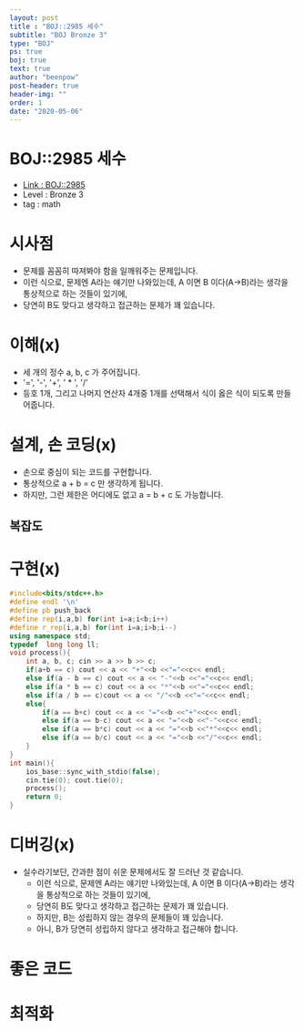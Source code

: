 ```yaml
---
layout: post
title : "BOJ::2985 세수"
subtitle: "BOJ Bronze 3"
type: "BOJ"
ps: true
boj: true
text: true
author: "beenpow"
post-header: true
header-img: ""
order: 1
date: "2020-05-06"
---
```

# BOJ::2985 세수
- [Link : BOJ::2985](https://www.acmicpc.net/problem/2985)
- Level : Bronze 3
- tag : math

# 시사점
- 문제를 꼼꼼히 따져봐야 함을 일깨워주는 문제입니다.
- 이런 식으로, 문제엔 A라는 얘기만 나와있는데, A 이면 B 이다(A->B)라는 생각을 통상적으로 하는 것들이 있기에,
- 당연히 B도 맞다고 생각하고 접근하는 문제가 꽤 있습니다.

# 이해(x)
- 세 개의 정수 a, b, c 가 주어집니다.
- '=', '-', '+', ' * ', '/' 
- 등호 1개, 그리고 나머지 연산자 4개중 1개를 선택해서 식이 옳은 식이 되도록 만들어줍니다.

# 설계, 손 코딩(x)
- 손으로 중심이 되는 코드를 구현합니다.
- 통상적으로 a + b = c 만 생각하게 됩니다.
- 하지만, 그런 제한은 어디에도 없고 a = b + c 도 가능합니다.

## 복잡도

# 구현(x)

```cpp
#include<bits/stdc++.h>
#define endl '\n'
#define pb push_back
#define rep(i,a,b) for(int i=a;i<b;i++)
#define r_rep(i,a,b) for(int i=a;i>b;i--)
using namespace std;
typedef  long long ll;
void process(){
    int a, b, c; cin >> a >> b >> c;
    if(a+b == c) cout << a << "+"<<b <<"="<<c<< endl;
    else if(a - b == c) cout << a << "-"<<b <<"="<<c<< endl;
    else if(a * b == c) cout << a << "*"<<b <<"="<<c<< endl;
    else if(a / b == c)cout << a << "/"<<b <<"="<<c<< endl;
    else{
        if(a == b+c) cout << a << "="<<b <<"+"<<c<< endl;
        else if(a == b-c) cout << a << "="<<b <<"-"<<c<< endl;
        else if(a == b*c) cout << a << "="<<b <<"*"<<c<< endl;
        else if(a == b/c) cout << a << "="<<b <<"/"<<c<< endl;
    }
}
int main(){
    ios_base::sync_with_stdio(false);
    cin.tie(0); cout.tie(0);
    process();
    return 0;
}


```

# 디버깅(x)
- 실수라기보단, 간과한 점이 쉬운 문제에서도 잘 드러난 것 같습니다.
  - 이런 식으로, 문제엔 A라는 얘기만 나와있는데, A 이면 B 이다(A->B)라는 생각을 통상적으로 하는 것들이 있기에,
  - 당연히 B도 맞다고 생각하고 접근하는 문제가 꽤 있습니다.
  - 하지만, B는 성립하지 않는 경우의 문제들이 꽤 있습니다.
  - 아니, B가 당연히 성립하지 않다고 생각하고 접근해야 합니다.

# 좋은 코드

# 최적화
